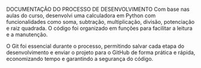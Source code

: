 DOCUMENTAÇÃO DO PROCESSO DE DESENVOLVIMENTO
Com base nas aulas do curso, desenvolvi uma calculadora em Python com funcionalidades como soma, subtração, multiplicação, divisão, potenciação e raiz quadrada. O código foi organizado em funções para facilitar a leitura e a manutenção.

O Git foi essencial durante o processo, permitindo salvar cada etapa do desenvolvimento e enviar o projeto para o GitHub de forma prática e rápida, economizando tempo e garantindo a segurança do código.

